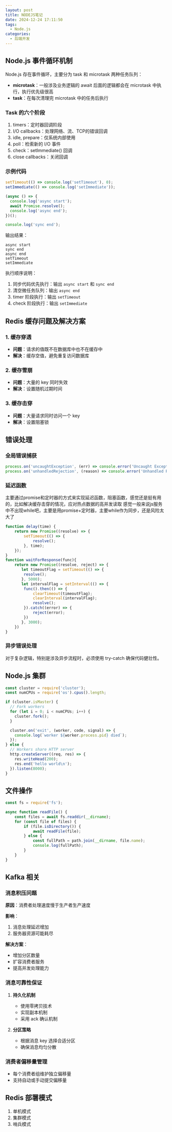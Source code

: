 ```yaml
---
layout: post
title: NODEJS笔记
date: 2024-12-24 17:11:50
tags:
  - Node.js
categories:
  - 后端开发
---
```


## Node.js 事件循环机制

Node.js 存在事件循环，主要分为 task 和 microtask 两种任务队列：
- **microtask**：一般涉及业务逻辑的 await 后面的逻辑都会在 microtask 中执行，执行优先级很高
- **task**：在每次清理完 microtask 中的任务后执行

### Task 的六个阶段
1. timers：定时器回调阶段
2. I/O callbacks：处理网络、流、TCP的错误回调
3. idle, prepare：仅系统内部使用
4. poll：检索新的 I/O 事件
5. check：setImmediate() 回调
6. close callbacks：关闭回调

### 示例代码
```javascript
setTimeout(() => console.log('setTimeout'), 0);
setImmediate(() => console.log('setImmediate'));

(async () => {
  console.log('async start');
  await Promise.resolve();
  console.log('async end');
})();

console.log('sync end');
```

输出结果：
```
async start
sync end
async end
setTimeout  
setImmediate
```

执行顺序说明：
1. 同步代码优先执行：输出 `async start` 和 `sync end`
2. 清空微任务队列：输出 `async end`
3. timer 阶段执行：输出 `setTimeout`
4. check 阶段执行：输出 `setImmediate`

## Redis 缓存问题及解决方案

### 1. 缓存穿透
- **问题**：请求的值既不在数据库中也不在缓存中
- **解决**：缓存空值，避免重复访问数据库

### 2. 缓存雪崩
- **问题**：大量的 key 同时失效
- **解决**：设置随机过期时间

### 3. 缓存击穿
- **问题**：大量请求同时访问一个 key
- **解决**：设置阻塞锁

## 错误处理

### 全局错误捕获
```javascript
process.on('uncaughtException', (err) => console.error('Uncaught Exception:', err));
process.on('unhandledRejection', (reason) => console.error('Unhandled Rejection:', reason));
```

### 延迟函数
主要通过promise和定时器的方式来实现延迟函数，阻塞函数，感觉还是挺有用的，比如解决缓存击穿的情况，应对热点数据的高并发读取
感觉一般来说js服务中不出现while吧，主要是用promise+定时器，主要while作为同步，还是风险太大了
```javascript
function delay(time) {
    return new Promise((resolve) => {
        setTimeout(() => {
            resolve();
        }, time);
    });
}
function waitForResponse(func){
    return new Promise((resolve, reject) => {
       let timeoutFlag = setTimeout(() => {
        resolve();
       }, 5000);
       let intervalFlag = setInterval(() => {
        func().then(() => {
            clearTimeout(timeoutFlag);
            clearInterval(intervalFlag);
            resolve();
        }).catch((error) => {
            reject(error);
        })
       }, 3000);
    })
}

```
### 异步错误处理
对于复杂逻辑，特别是涉及异步流程时，必须使用 try-catch 确保代码健壮性。

## Node.js 集群

```javascript
const cluster = require('cluster');
const numCPUs = require('os').cpus().length;

if (cluster.isMaster) {
  // Fork workers
  for (let i = 0; i < numCPUs; i++) {
    cluster.fork();
  }

  cluster.on('exit', (worker, code, signal) => {
    console.log(`worker ${worker.process.pid} died`);
  });
} else {
  // Workers share HTTP server
  http.createServer((req, res) => {
    res.writeHead(200);
    res.end('hello world\n');
  }).listen(8000);
}
```

## 文件操作

```javascript
const fs = require('fs');

async function readFile() {
    const files = await fs.readdir(__dirname);
    for (const file of files) {
        if (file.isDirectory()) {
            await readFile(file);
        } else {
            const fullPath = path.join(__dirname, file.name);
            console.log(fullPath);
        }
    }
}
```

## Kafka 相关

### 消息积压问题
**原因**：消费者处理速度慢于生产者生产速度

**影响**：
1. 消息处理延迟增加
2. 服务器资源可能耗尽

**解决方案**：
- 增加分区数量
- 扩容消费者服务
- 提高并发处理能力

### 消息可靠性保证
1. **持久化机制**
   - 使用零拷贝技术
   - 实现副本机制
   - 采用 ack 确认机制

2. **分区策略**
   - 根据消息 key 选择合适分区
   - 确保消息均匀分散

### 消费者偏移量管理
- 每个消费者组维护独立偏移量
- 支持自动或手动提交偏移量

## Redis 部署模式

1. 单机模式
2. 集群模式
3. 哨兵模式